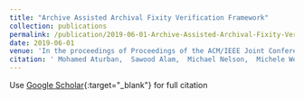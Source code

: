 ```yaml
---
title: "Archive Assisted Archival Fixity Verification Framework"
collection: publications
permalink: /publication/2019-06-01-Archive-Assisted-Archival-Fixity-Verification-Framework
date: 2019-06-01
venue: 'In the proceedings of Proceedings of the ACM/IEEE Joint Conference on Digital Libraries (JCDL)'
citation: ' Mohamed Aturban,  Sawood Alam,  Michael Nelson,  Michele Weigle, &quot;Archive Assisted Archival Fixity Verification Framework.&quot; In the proceedings of Proceedings of the ACM/IEEE Joint Conference on Digital Libraries (JCDL), 2019.'
---
```

Use [Google Scholar](https://scholar.google.com/scholar?q=Archive+Assisted+Archival+Fixity+Verification+Framework){:target="_blank"} for full citation